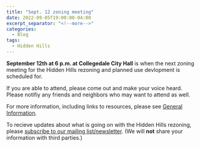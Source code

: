 ```yaml
---
title: "Sept. 12 zoning meeting"
date: 2022-09-05T19:00:00-04:00
excerpt_separator: "<!--more-->"
categories:
  - Blog
tags:
  - Hidden Hills 
---
```


**September 12th at 6 p.m. at Collegedale City Hall** is when the next zoning meeting for the Hidden Hills rezoning and planned use devlopment is scheduled for.

<!--more-->

If you are able to attend, please come out and make your voice heard.
Please notifiy any friends and neighbors who may want to attend as well.

For more information, including links to resources, please see [General Information](/info/).

To recieve updates about what is going on with the Hidden Hills rezoning, please [subscribe to our mailing list/newsletter](https://mailchi.mp/13197dcacffb/hidden-hills-rezoning-newsletter).  (We will **not** share your information with third parties.)

